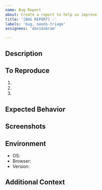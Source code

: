 ```yaml
---
name: Bug Report
about: Create a report to help us improve
title: '[BUG REPORT] -'
labels: 'bug, needs-triage'
assignees: 'davidabram'

---
```


## Description
<!-- A clear and concise description of what the bug is. -->

## To Reproduce
<!-- Steps to reproduce the behavior: -->
1. 
2. 
3. 

## Expected Behavior
<!-- A clear and concise description of what you expected to happen. -->

## Screenshots
<!-- If applicable, add screenshots to help explain your problem. -->

## Environment
<!-- Please complete the following information -->
- OS: 
- Browser: 
- Version: 

## Additional Context
<!-- Add any other context about the problem here. -->
